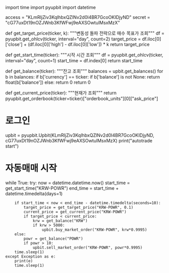 import time
import pyupbit
import datetime

access = "KLmRIjZiv3KqlhbxQZlNv2d0l4BR7GcoOKIDjyND"
secret = "cG77uxDt19nOZJWnb3KfWFwj9eAXSOwtulMsxMzX"


def get_target_price(ticker, k):
    """변동성 돌파 전략으로 매수 목표가 조회"""
    df = pyupbit.get_ohlcv(ticker, interval="day", count=2)
    target_price = df.iloc[0]['close'] + (df.iloc[0]['high'] - df.iloc[0]['low']) * k
    return target_price

def get_start_time(ticker):
    """시작 시간 조회"""
    df = pyupbit.get_ohlcv(ticker, interval="day", count=1)
    start_time = df.index[0]
    return start_time

def get_balance(ticker):
    """잔고 조회"""
    balances = upbit.get_balances()
    for b in balances:
        if b['currency'] == ticker:
            if b['balance'] is not None:
                return float(b['balance'])
            else:
                return 0
    return 0

def get_current_price(ticker):
    """현재가 조회"""
    return pyupbit.get_orderbook(ticker=ticker)["orderbook_units"][0]["ask_price"]

# 로그인
upbit = pyupbit.Upbit(KLmRIjZiv3KqlhbxQZlNv2d0l4BR7GcoOKIDjyND, cG77uxDt19nOZJWnb3KfWFwj9eAXSOwtulMsxMzX)
print("autotrade start")

# 자동매매 시작
while True:
    try:
        now = datetime.datetime.now()
        start_time = get_start_time("KRW-POWR")
        end_time = start_time + datetime.timedelta(days=1)

        if start_time < now < end_time - datetime.timedelta(seconds=10):
            target_price = get_target_price("KRW-POWR", 0.1)
            current_price = get_current_price("KRW-POWR")
            if target_price < current_price:
                krw = get_balance("KRW")
                if krw > 5000:
                    upbit.buy_market_order("KRW-POWR", krw*0.9995)
        else:
            powr = get_balance("POWR")
            if powr > 10:
                upbit.sell_market_order("KRW-POWR", powr*0.9995)
        time.sleep(1)
    except Exception as e:
        print(e)
        time.sleep(1)
